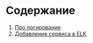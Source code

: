 # Содержание

1. [Про логирование](./docs/Logging.md)
2. [Добавление сервиса в ELK](./docs/Adding-a-service-to-ELK.md)